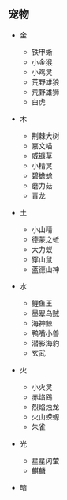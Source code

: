 ## 宠物
- 金
    - 铁甲蜥
    - 小金猴
    - 小鸡灵
    - 荒野雄狼
    - 荒野雄狮
    - 白虎
- 木
    - 荆棘大树
    - 嘉文喵
    - 威镰草
    - 小精灵
    - 碧蟾蜍
    - 蘑力菇
    - 青龙
- 土
    - 小山精
    - 德蒙之蚯
    - 大力蚁
    - 穿山鼠
    - 蓝德山神
- 水
    - 鲤鱼王
    - 墨翠乌贼
    - 海神鲸
    - 鸭嘴小兽
    - 潜影海豹
    - 玄武
- 火
    - 小火灵
    - 赤焰鴖
    - 烈焰烛龙
    - 火山蝾螈
    - 朱雀
- 光
    - 星星闪萤
    - 麒麟
 
- 暗
